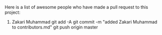 Here is a list of awesome people who have made a pull request to this project:

1. Zakari Muhammad
git add -A
git commit -m "added Zakari Muhammad to contributors.md"
git push origin master
